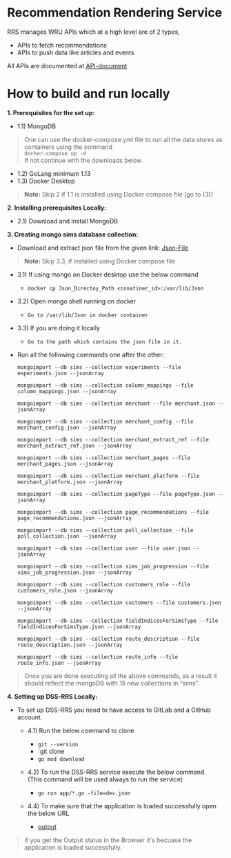 # Recommendation Rendering Service
RRS manages WRU APIs which at a high level are of 2 types,<br/>
 - APIs to fetch recommendations
 - APIs to push data like articles and events

All APIs are documented at [API-document](https://alfred.wru.ai/api/)

# How to build and run locally

**1. Prerequisites for the set up:**<br />
- 1.1) MongoDB<br />

>One can use the docker-compose.yml file to run all the data stores as containers using the command<br />
> `docker-compose up -d`<br />
>If not continue with the downloads below<br /> 

- 1.2) GoLang minimum 1.13
- 1.3) Docker Desktop

 >**Note:** Skip 2 if 1.1 is installed using Docker compose file                       [go to (3)]<br />

**2. Installing prerequisites Locally:**

- 2.1) Download and install MongoDB

**3. Creating mongo sims database collection:**<br />
  - Download and extract json file from the given link: [Json-File]()<br />

 >**Note:** Skip 3.3, if installed using Docker compose file <br />
  - 3.1) If using mongo on Docker desktop use the below command<br />
       - `docker cp Json_Directoy_Path <conatiner_id>:/var/lib/Json`<br />
  - 3.2) Open mongo shell running on docker<br/>
       - `Go to /var/lib/Json in docker container`                        
  - 3.3) If you are doing it locally<br />
       - `Go to the path which contains the json file in it.`<br />

  - Run all the following commands one after the other: <br />

    `mongoimport --db sims --collection experiments --file experiments.json --jsonArray`

    `mongoimport --db sims --collection column_mappings --file column_mappings.json --jsonArray`

    `mongoimport --db sims --collection merchant --file merchant.json --jsonArray`

    `mongoimport --db sims --collection merchant_config --file merchant_config.json --jsonArray`

    `mongoimport --db sims --collection merchant_extract_ref --file merchant_extract_ref.json --jsonArray`

    `mongoimport --db sims --collection merchant_pages --file merchant_pages.json --jsonArray`

    `mongoimport --db sims --collection merchant_platform --file merchant_platform.json --jsonArray`

    `mongoimport --db sims --collection pageType --file pageType.json --jsonArray`

    `mongoimport --db sims --collection page_recommendations --file page_recommendations.json --jsonArray`

    `mongoimport --db sims --collection poll_collection --file poll_collection.json --jsonArray`

    `mongoimport --db sims --collection user --file user.json --jsonArray`

    `mongoimport --db sims --collection sims_job_progression --file sims_job_progression.json --jsonArray`

    `mongoimport --db sims --collection customers_role --file customers_role.json --jsonArray`

    `mongoimport --db sims --collection customers --file customers.json --jsonArray`

    `mongoimport --db sims --collection fieldIndicesForSimsType --file fieldIndicesForSimsType.json --jsonArray`

    `mongoimport --db sims --collection route_description --file route_description.json --jsonArray`

    `mongoimport --db sims --collection route_info --file route_info.json --jsonArray`

> Once you are done executing all the above commands, as a result it should reflect the mongoDB with 15 new collections in “sims”.<br />

**4. Setting up DSS-RRS Locally:**
- To set up DSS-RRS you need to have access to GitLab and a GitHub account.<br />

  - 4.1) Run the below command to clone

      - `git --version`                                       
      - `git clone 
      - `go mod download`

  - 4.2) To run the DSS-RRS service execute the below command<br>(This command will be used always to run the service)<br />

      - `go run app/*.go -file=dev.json`

  - 4.4) To make sure that the application is loaded successfully open the below URL<br/>
      - [output](http://localhost:9001/metrics)
> If you get the Output status in the Browser it's becuase the application is loaded successfully.
